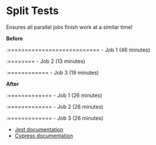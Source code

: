 # Split Tests

Ensures all parallel jobs finish work at a similar time!

**Before**

:=========================== - Job 1 (46 minutes)

:======== - Job 2 (13 minutes)

:============ - Job 3 (19 minutes)

**After**

:============= - Job 1 (26 minutes)

:============= - Job 2 (26 minutes)

:============= - Job 3 (26 minutes)

- [Jest documentation](packages/jest/README.md)
- [Cypress documentation](packages/jest/README.md)
